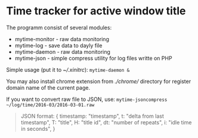 Time tracker for active window title
====================================

The programm consist of several modules:
* mytime-monitor  - raw data monitoring
* mytime-log      - save data to dayly file
* mytime-daemon   - raw data monitoring
* mytime-json     - simple compress utility for log files writte on PHP

Simple usage (put it to *~/.xinitrc*):
`mytime-daemon &`

You may also install chrome extension from *./chrome/* directory
for register domain name of the current page.

If you want to convert raw file to JSON, use:
`mytime-jsoncompress ~/log/time/2016-03/2016-03-01.raw`

> JSON format:
> {
> 	timestamp: "timestamp", t: "delta from last timestamp",
> 	T:  "title", H: "title id",
> 	dt: "number of repeats",
> 	i:  "idle time in seconds",
> }
